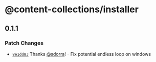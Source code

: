 # @content-collections/installer

## 0.1.1

### Patch Changes

- [`8e1dd83`](https://github.com/sdorra/content-collections/commit/8e1dd8345e7fa5adc589dcca66c5fc6193d9ff06) Thanks [@sdorra](https://github.com/sdorra)! - Fix potential endless loop on windows
